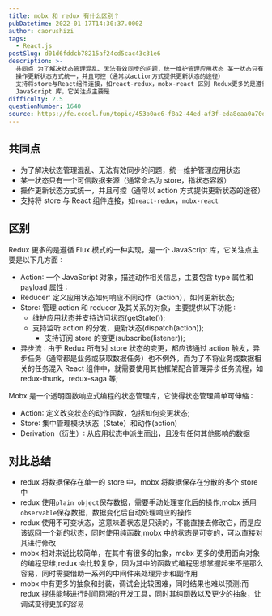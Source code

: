 ```yaml
---
title: mobx 和 redux 有什么区别？
pubDatetime: 2022-01-17T14:30:37.000Z
author: caorushizi
tags:
  - React.js
postSlug: d01d6fddcb78215af24cd5cac43c31e6
description: >-
  共同点 为了解决状态管理混乱、无法有效同步的问题，统一维护管理应用状态 某一状态只有一个可信数据来源（通常命名为store，指状态容器）
  操作更新状态方式统一，并且可控（通常以action方式提供更新状态的途径）
  支持将store与React组件连接，如react-redux，mobx-react 区别 Redux更多的是遵循Flux模式的一种实现，是一个
  JavaScript 库，它关注点主要是
difficulty: 2.5
questionNumber: 1640
source: https://fe.ecool.fun/topic/453b0ac6-f8a2-44ed-af3f-eda8eaa0a70d
---
```


## 共同点

- 为了解决状态管理混乱、无法有效同步的问题，统一维护管理应用状态
- 某一状态只有一个可信数据来源（通常命名为 store，指状态容器）
- 操作更新状态方式统一，并且可控（通常以 action 方式提供更新状态的途径）
- 支持将 store 与 React 组件连接，如`react-redux`，`mobx-react`

## 区别

Redux 更多的是遵循 Flux 模式的一种实现，是一个 JavaScript 库，它关注点主要是以下几方面 ∶

- Action∶ 一个 JavaScript 对象，描述动作相关信息，主要包含 type 属性和 payload 属性 ∶
- Reducer∶ 定义应用状态如何响应不同动作（action），如何更新状态;
- Store∶ 管理 action 和 reducer 及其关系的对象，主要提供以下功能 ∶
  - 维护应用状态并支持访问状态(getState());
  - 支持监听 action 的分发，更新状态(dispatch(action));
    - 支持订阅 store 的变更(subscribe(listener));
- 异步流 ∶ 由于 Redux 所有对 store 状态的变更，都应该通过 action 触发，异步任务（通常都是业务或获取数据任务）也不例外，而为了不将业务或数据相关的任务混入 React 组件中，就需要使用其他框架配合管理异步任务流程，如 redux-thunk，redux-saga 等;

Mobx 是一个透明函数响应式编程的状态管理库，它使得状态管理简单可伸缩 ∶

- Action∶ 定义改变状态的动作函数，包括如何变更状态;
- Store∶ 集中管理模块状态（State）和动作(action)
- Derivation（衍生）∶ 从应用状态中派生而出，且没有任何其他影响的数据

## 对比总结

- redux 将数据保存在单一的 store 中，mobx 将数据保存在分散的多个 store 中
- redux 使用`plain object`保存数据，需要手动处理变化后的操作;mobx 适用`observable`保存数据，数据变化后自动处理响应的操作
- redux 使用不可变状态，这意味着状态是只读的，不能直接去修改它，而是应该返回一个新的状态，同时使用纯函数;mobx 中的状态是可变的，可以直接对其进行修改
- mobx 相对来说比较简单，在其中有很多的抽象，mobx 更多的使用面向对象的编程思维;redux 会比较复杂，因为其中的函数式编程思想掌握起来不是那么容易，同时需要借助一系列的中间件来处理异步和副作用
- mobx 中有更多的抽象和封装，调试会比较困难，同时结果也难以预测;而 redux 提供能够进行时间回溯的开发工具，同时其纯函数以及更少的抽象，让调试变得更加的容易
